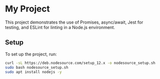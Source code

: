 # My Project

This project demonstrates the use of Promises, async/await, Jest for testing, and ESLint for linting in a Node.js environment.

## Setup

To set up the project, run:

```sh
curl -sL https://deb.nodesource.com/setup_12.x -o nodesource_setup.sh
sudo bash nodesource_setup.sh
sudo apt install nodejs -y
